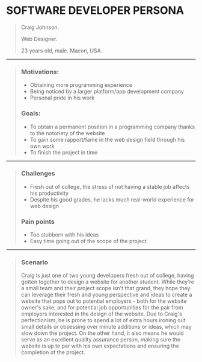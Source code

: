 # SOFTWARE DEVELOPER PERSONA

> Craig Johnson.
> 
> Web Designer.
> 
> 23 years old, male. Macon, USA.

----------------------------------------------------------------------------------------------------------------------------

> ### Motivations:
> - Obtaining more programming experience
> - Being noticed by a larger platform/app development company
> - Personal pride in his work
>
> ### Goals:
> - To obtain a permanent position in a programming company thanks to the notoriety of the website
> - To gain some rapport/fame in the web design field through his own work
> - To finish the project in time

----------------------------------------------------------------------------------------------------------------------------

> ### Challenges
> - Fresh out of college, the stress of not having a stable job affects his productivity
> - Despite his good grades, he lacks much real-world experience for web design
> 
> ### Pain points
> - Too stubborn with his ideas
> - Easy time going out of the scope of the project

----------------------------------------------------------------------------------------------------------------------------

> ### Scenario
> Craig is just one of two young developers fresh out of college, having gotten together to design a website for another student. While they're a small team and their project scope isn't that grand, they hope they can
> leverage their fresh and young perspective and ideas to create a website that pops out to potential employers - both for the website owner's sake, and for potential job opportunities for the pair from employers interested in the design of the website.
> Due to Craig's perfectionism, he is prone to spend a lot of extra hours ironing out small details or obsessing over minute additions or ideas, which may slow down the project. On the other hand, it also means
> he would serve as an excellent quality assurance person, making sure the website is up to par with his own expectations and ensuring the completion of the project.
